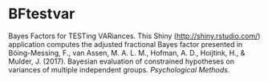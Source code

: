 # BFtestvar
Bayes Factors for TESTing VARiances. This Shiny (http://shiny.rstudio.com/) application computes the adjusted fractional Bayes factor presented in Böing-Messing, F., van Assen, M. A. L. M., Hofman, A. D., Hoijtink, H., & Mulder, J. (2017). Bayesian evaluation of constrained hypotheses on variances of multiple independent groups. *Psychological Methods.*
